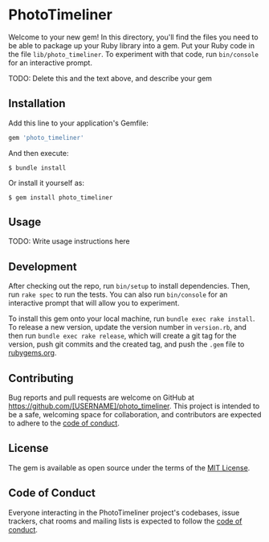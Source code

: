 # PhotoTimeliner

Welcome to your new gem! In this directory, you'll find the files you need to be able to package up your Ruby library into a gem. Put your Ruby code in the file `lib/photo_timeliner`. To experiment with that code, run `bin/console` for an interactive prompt.

TODO: Delete this and the text above, and describe your gem

## Installation

Add this line to your application's Gemfile:

```ruby
gem 'photo_timeliner'
```

And then execute:

    $ bundle install

Or install it yourself as:

    $ gem install photo_timeliner

## Usage

TODO: Write usage instructions here

## Development

After checking out the repo, run `bin/setup` to install dependencies. Then, run `rake spec` to run the tests. You can also run `bin/console` for an interactive prompt that will allow you to experiment.

To install this gem onto your local machine, run `bundle exec rake install`. To release a new version, update the version number in `version.rb`, and then run `bundle exec rake release`, which will create a git tag for the version, push git commits and the created tag, and push the `.gem` file to [rubygems.org](https://rubygems.org).

## Contributing

Bug reports and pull requests are welcome on GitHub at https://github.com/[USERNAME]/photo_timeliner. This project is intended to be a safe, welcoming space for collaboration, and contributors are expected to adhere to the [code of conduct](https://github.com/[USERNAME]/photo_timeliner/blob/master/CODE_OF_CONDUCT.md).

## License

The gem is available as open source under the terms of the [MIT License](https://opensource.org/licenses/MIT).

## Code of Conduct

Everyone interacting in the PhotoTimeliner project's codebases, issue trackers, chat rooms and mailing lists is expected to follow the [code of conduct](https://github.com/[USERNAME]/photo_timeliner/blob/master/CODE_OF_CONDUCT.md).
